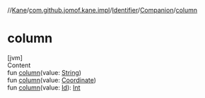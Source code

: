 //[Kane](../../../index.md)/[com.github.jomof.kane.impl](../../index.md)/[Identifier](../index.md)/[Companion](index.md)/[column](column.md)



# column  
[jvm]  
Content  
fun [column](column.md)(value: [String](https://kotlinlang.org/api/latest/jvm/stdlib/kotlin/-string/index.html))  
fun [column](column.md)(value: [Coordinate](../../-coordinate/index.md))  
fun [column](column.md)(value: [Id](../../index.md#%5Bcom.github.jomof.kane.impl%2FId%2F%2F%2FPointingToDeclaration%2F%5D%2FClasslikes%2F-661999227)): [Int](https://kotlinlang.org/api/latest/jvm/stdlib/kotlin/-int/index.html)  



